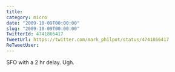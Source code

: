```yaml
---
title: 
category: micro
date: "2009-10-09T00:00:00"
slug: "2009-10-09T00:00:00"
TwitterId: 4741866417
TweetUrl: https://twitter.com/mark_philpot/status/4741866417
ReTweetUser: 
---
```


SFO with a 2 hr delay. Ugh.